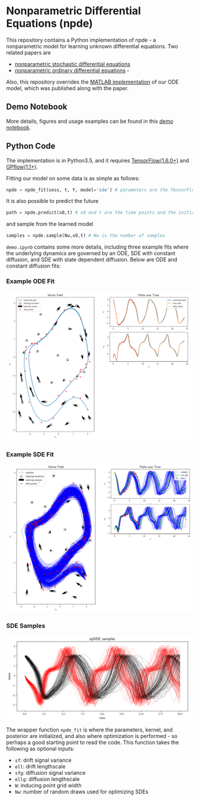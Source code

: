 # Nonparametric Differential Equations (npde)

This repository contains a Python implementation of npde - a nonparametric model for learning unknown differential equations. Two related papers are 

 * [nonparametric stochastic differential equations](https://arxiv.org/abs/1807.05748)
 * [nonparametric ordinary differential equations](https://arxiv.org/abs/1803.04303) - 
 
Also, this repository overrides the [MATLAB implementation](https://github.com/cagatayyildiz/npode) of our ODE model, which was published along with the paper.

## Demo Notebook
More details, figures and usage examples can be found in this [demo notebook](https://github.com/cagatayyildiz/npde/blob/master/demo.ipynb).

## Python Code
The implementation is in Python3.5, and it requires [TensorFlow(1.6.0+)](https://www.tensorflow.org/) and [GPflow(1.1+)](https://github.com/GPflow/GPflow).

Fitting our model on some data is as simple as follows:
```python
npde = npde_fit(sess, t, Y, model='sde') # parameters are the TensorFlow session, time points and observations. model could be ode/sde
```

It is also possible to predict the future
```python
path = npde.predict(x0,t) # x0 and t are the time points and the initial value
```
and sample from the learned model
```python
samples = npde.sample(Nw,x0,t) # Nw is the number of samples
```

``demo.ipynb`` contains some more details, including three example fits where the underlying dynamics are governed by an ODE, SDE with constant diffusion, and SDE with state dependent diffusion. Below are ODE and constant diffusion fits:

### Example ODE Fit
![ODE](etc/ode.png)

### Example SDE Fit
![SDE](etc/sde.png)

### SDE Samples
![samples](etc/samples.png)

The wrapper function ``npde_fit`` is where the parameters, kernel, and posterior are initialized, and also where optimization is performed - so perhaps a good starting point to read the code. This function takes the following as optional inputs:
 * ``sf``: drift signal variance
 * ``ell``: drift lengthscale
 * ``sfg``: diffusion signal variance
 * ``ellg``: diffusion lengthscale
 * ``W``: inducing point grid width
 * ``Nw``: number of random draws used for optimizing SDEs
